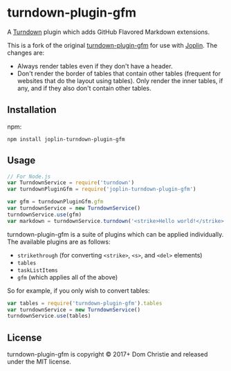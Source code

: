 # turndown-plugin-gfm

A [Turndown](https://github.com/domchristie/turndown) plugin which adds GitHub Flavored Markdown extensions.

This is a fork of the original [turndown-plugin-gfm](https://github.com/domchristie/turndown-plugin-gfm) for use with [Joplin](https://github.com/laurent22/joplin). The changes are:

- Always render tables even if they don't have a header.
- Don't render the border of tables that contain other tables (frequent for websites that do the layout using tables). Only render the inner tables, if any, and if they also don't contain other tables.

## Installation

npm:

```
npm install joplin-turndown-plugin-gfm
```

## Usage

```js
// For Node.js
var TurndownService = require('turndown')
var turndownPluginGfm = require('joplin-turndown-plugin-gfm')

var gfm = turndownPluginGfm.gfm
var turndownService = new TurndownService()
turndownService.use(gfm)
var markdown = turndownService.turndown('<strike>Hello world!</strike>')
```

turndown-plugin-gfm is a suite of plugins which can be applied individually. The available plugins are as follows:

- `strikethrough` (for converting `<strike>`, `<s>`, and `<del>` elements)
- `tables`
- `taskListItems`
- `gfm` (which applies all of the above)

So for example, if you only wish to convert tables:

```js
var tables = require('turndown-plugin-gfm').tables
var turndownService = new TurndownService()
turndownService.use(tables)
```

## License

turndown-plugin-gfm is copyright © 2017+ Dom Christie and released under the MIT license.
